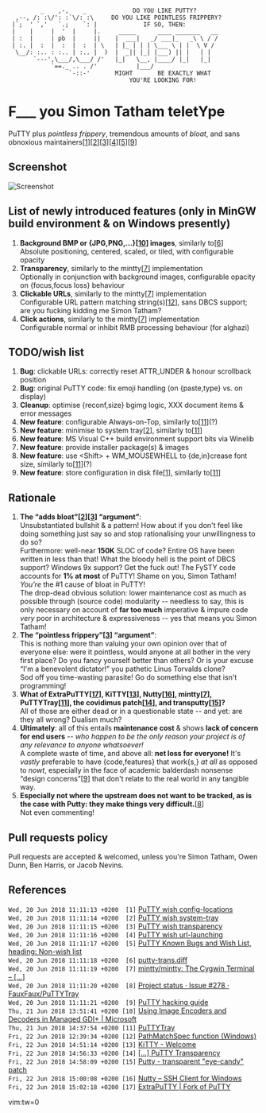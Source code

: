 ```
         _    ,-,    _             DO YOU LIKE PUTTY?
  ,--, /: :\/': :`\/: :\     DO YOU LIKE POINTLESS FRIPPERY?
 |`;  ' `,'   `.;    `: |             IF SO, THEN:
 |    |     |  '  |     |.     _____      ____ _______   __
 | :  |     | pb  |     ||    |  ___|   _/ ___|_   _\ \ / /
 | :. |  :  |  :  |  :  | \   | |_ | | | \___ \ | |  \ V /
  \__/: :.. : :.. | :.. |  )  |  _|| |_| |___) || |   | |
       `---',\___/,\___/ /'   |_|   \__, |____/ |_|   |_|
            `==._ .. . /'           |___/
                 `-::-'       MIGHT       BE EXACTLY WHAT
                                  YOU'RE LOOKING FOR!
```

# **F**\_\_\_ **y**ou **S**imon **T**atham telet**Y**pe
PuTTY plus *pointless frippery*, tremendous amounts of *bloat*, and sans obnoxious maintainers[[1](#r1)][[2](#r2)][[3](#r3)][[4](#r4)][[5](#r5)][[9](#r9)]

## Screenshot
![Screenshot](https://github.com/lalbornoz/FySTY/raw/master/FySTY/FySTY.png "Screenshot")

## List of newly introduced features (only in MinGW build environment & on Windows presently)
1. **Background BMP or {JPG,PNG,...}[[10](#r10)] images**, similarly to[[6](#r6)]  
   Absolute positioning, centered, scaled, or tiled, with configurable opacity
2. **Transparency**, similarly to the mintty[[7](#r7)] implementation  
   Optionally in conjunction with background images, configurable opacity on {focus,focus loss} behaviour
3. **Clickable URLs**, similarly to the mintty[[7](#r7)] implementation  
   Configurable URL pattern matching string(s)[[12](#r12)], sans DBCS support; are you fucking kidding me Simon Tatham?
4. **Click actions**, similarly to the mintty[[7](#r7)] implementation  
   Configurable normal or inhibit RMB processing behaviour (for alghazi)

## TODO/wish list
1. **Bug**: clickable URLs: correctly reset ATTR\_UNDER & honour scrollback position
2. **Bug**: original PuTTY code: fix emoji handling (on {paste,type} vs. on display)
3. **Cleanup**: optimise {reconf,size} bgimg logic, XXX document items & error messages
4. **New feature**: configurable Always-on-Top, similarly to[[11](#r11)](?)
5. **New feature**: minimise to system tray[[2](#r2)], similarly to[[11](#r11)]
6. **New feature**: MS Visual C++ build environment support bits via Winelib
7. **New feature**: provide installer package(s) & images
8. **New feature**: use \<Shift\> + WM\_MOUSEWHELL to {de,in}crease font size, similarly to[[11](#r11)](?)
9. **New feature**: store configuration in disk file[[1](#r1)], similarly to[[11](#r11)]

## Rationale
1. **The “adds bloat”[[2](#r2)][[3](#r3)] “argument”**:  
   Unsubstantiated bullshit & a pattern! How about if you don't feel like doing something just say so and stop rationalising your unwillingness to do so?  
   Furthermore: well-near **150K** SLOC of code? Entire OS have been written in less than that! What the bloody hell is the point of DBCS support? Windows 9x support? Get the fuck out! The FySTY code accounts for **1% at most** of PuTTY! Shame on you, Simon Tatham! *You're* the #1 cause of bloat in PuTTY!  
   The drop-dead obvious solution: lower maintenance cost as much as possible through (source code) modularity -- needless to say, this is only necessary on account of **far too much** imperative & impure code *very* poor in architecture & expressiveness -- yes that means you Simon Tatham!
2. **The “pointless frippery”[[3](#r3)] “argument”**:  
   This is nothing more than valuing your own opinion over that of everyone else: were it pointless, would anyone at all bother in the very first place?
   Do you fancy yourself better than others? Or is your excuse “I'm a benevolent dictator!” you pathetic Linus Torvalds clone?  
   Sod off you time-wasting parasite! Go do something else that isn't programming!
3. **What of ExtraPuTTY[[17](#r17)], KiTTY[[13](#r13)], Nutty[[16](#r16)], mintty[[7](#r7)], PuTTYTray[[11](#r11)], the covidimus patch[[14](#r14)], and transputty[[15](#r15)]?**  
   All of those are either dead or in a questionable state -- and yet: are they all wrong? Dualism much?
4. **Ultimately**: all of this entails **maintenance cost** & shows **lack of concern for end users** -- *who happen to be the only reason your project is of any relevance to anyone whatsoever!*  
   A complete waste of time, and above all: **net loss for everyone!** It's *vastly* preferable to have {code,features} that work{s,} *at all* as opposed to *nowt*, especially in the face of academic balderdash nonsense “design concerns”[[9](#r9)] that don't relate to the real world in any tangible way.
5. **Especially not where the upstream does not want to be tracked, as is the case with Putty: they make things very difficult.**[[8](#r8)]  
   Not even commenting!  

## Pull requests policy
Pull requests are accepted & welcomed, unless you're Simon Tatham, Owen Dunn, Ben Harris, or Jacob Nevins.

## References
``Wed, 20 Jun 2018 11:11:13 +0200  [1]`` <a href="https://www.chiark.greenend.org.uk/~sgtatham/putty/wishlist/config-locations.html" id="r1">PuTTY wish config-locations</a>  
``Wed, 20 Jun 2018 11:11:14 +0200  [2]`` <a href="https://www.chiark.greenend.org.uk/~sgtatham/putty/wishlist/system-tray.html" id="r2">PuTTY wish system-tray</a>  
``Wed, 20 Jun 2018 11:11:15 +0200  [3]`` <a href="https://www.chiark.greenend.org.uk/~sgtatham/putty/wishlist/transparency.html" id="r3">PuTTY wish transparency</a>  
``Wed, 20 Jun 2018 11:11:16 +0200  [4]`` <a href="https://www.chiark.greenend.org.uk/~sgtatham/putty/wishlist/url-launching.html" id="r4">PuTTY wish url-launching</a>  
``Wed, 20 Jun 2018 11:11:17 +0200  [5]`` <a href="https://www.chiark.greenend.org.uk/~sgtatham/putty/wishlist" id="r5">PuTTY Known Bugs and Wish List, heading: Non-wish list</a>  
``Wed, 20 Jun 2018 11:11:18 +0200  [6]`` <a href="http://web.archive.org/web/20161013192410/http://www.covidimus.net/projects/putty/2005-10-6/putty-trans.diff" id="r6">putty-trans.diff</a>  
``Wed, 20 Jun 2018 11:11:19 +0200  [7]`` <a href="https://github.com/mintty/mintty" id="r7">mintty/mintty: The Cygwin Terminal – [...]</a>  
``Wed, 20 Jun 2018 11:11:20 +0200  [8]`` <a href="https://github.com/FauxFaux/PuTTYTray/issues/278" id="r8">Project status · Issue #278 · FauxFaux/PuTTYTray</a>  
``Wed, 20 Jun 2018 11:11:21 +0200  [9]`` <a href="https://tartarus.org/~simon/putty-snapshots/htmldoc/AppendixD.html" id="r9">PuTTY hacking guide</a>  
``Thu, 21 Jun 2018 13:51:41 +0200 [10]`` <a href="https://docs.microsoft.com/en-us/dotnet/framework/winforms/advanced/using-image-encoders-and-decoders-in-managed-gdi" id="r10">Using Image Encoders and Decoders in Managed GDI+ | Microsoft</a>  
``Thu, 21 Jun 2018 14:37:54 +0200 [11]`` <a href="https://puttytray.goeswhere.com" id="r11">PuTTYTray</a>  
``Fri, 22 Jun 2018 12:39:34 +0200 [12]`` <a href="https://msdn.microsoft.com/en-us/library/windows/desktop/bb773727%28v=vs.85%29.aspx" id="r12">PathMatchSpec function (Windows)</a>  
``Fri, 22 Jun 2018 14:51:14 +0200 [13]`` <a href="http://www.9bis.net/kitty" id="r13">KiTTY - Welcome</a>  
``Fri, 22 Jun 2018 14:56:33 +0200 [14]`` <a href="http://web.archive.org/web/20161013192410/http://www.covidimus.net/projects/putty" id="r14">[...] PuTTY Transparency</a>  
``Fri, 22 Jun 2018 14:58:09 +0200 [15]`` <a href="http://web.archive.org/web/20120505105249/http://cprogramming.hu/transputty/" id="r15">Putty - transparent "eye-candy" patch</a>  
``Fri, 22 Jun 2018 15:00:08 +0200 [16]`` <a href="http://web.archive.org/web/20150214071803/http://groehn.net/nutty/" id="r16">Nutty – SSH Client for Windows</a>  
``Fri, 22 Jun 2018 15:02:18 +0200 [17]`` <a href="http://www.extraputty.com/" id="r17">ExtraPuTTY | Fork of PuTTY</a>  
  
vim:tw=0
